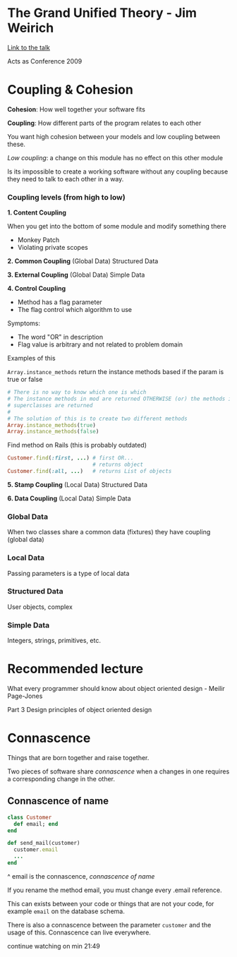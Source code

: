 # The Grand Unified Theory - Jim Weirich

[Link to the talk](https://www.youtube.com/watch?v=NLT7Qcn_PmI)

Acts as Conference 2009

# Coupling & Cohesion

**Cohesion**: How well together your software fits

**Coupling**: How different parts of the program relates to each other

You want high cohesion between your models and low coupling between these.

_Low coupling_: a change on this module has no effect on this other module

Is its impossible to create a working software without any coupling because they need to
talk to each other in a way.

### Coupling levels (from high to low)

**1. Content Coupling**

When you get into the bottom of some module and modify something there
- Monkey Patch
- Violating private scopes

**2. Common Coupling** (Global Data) Structured Data

**3. External Coupling** (Global Data) Simple Data

**4. Control Coupling**
- Method has a flag parameter
- The flag control which algorithm to use

Symptoms:
- The word "OR" in description
- Flag value is arbitrary and not related to problem domain

Examples of this

`Array.instance_methods` return the instance methods based if the param is true or false

```ruby
# There is no way to know which one is which
# The instance methods in mod are returned OTHERWISE (or) the methods in mod and mods
# superclasses are returned
#
# The solution of this is to create two different methods
Array.instance_methods(true)
Array.instance_methods(false)
```

Find method on Rails (this is probably outdated)
```ruby
Customer.find(:first, ...) # first OR...
                           # returns object
Customer.find(:all, ...)   # returns List of objects
```

**5. Stamp Coupling** (Local Data) Structured Data

**6. Data Coupling** (Local Data) Simple Data

### Global Data
When two classes share a common data (fixtures) they have coupling (global data)

### Local Data
Passing parameters is a type of local data

### Structured Data
User objects, complex

### Simple Data
Integers, strings, primitives, etc.

# Recommended lecture

What every programmer should know about object oriented design - Meilir Page-Jones

Part 3 Design principles of object oriented design

# Connascence

Things that are born together and raise together.

Two pieces of software share _connascence_ when a changes in one requires a
corresponding change in the other.

## Connascence of name

```ruby
class Customer
  def email; end
end

def send_mail(customer)
  customer.email
  ...
end
```

^ email is the connascence, _connascence of name_

If you rename the method email, you must change every .email reference.

This can exists between your code or things that are not your code, for example
`email` on the database schema.

There is also a connascence between the parameter `customer` and the usage of this.
Connascence can live everywhere.

continue watching on min 21:49
